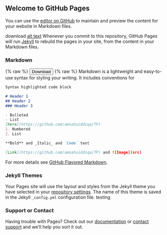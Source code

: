 ## Welcome to GitHub Pages

You can use the [editor on GitHub](https://github.com/amnahsiddiqa/TP/edit/gh-pages/README.md) to maintain and preview the content for your website in Markdown files.

download [alt text](https://github.com/amnahsiddiqa/TP/scmultiomics-7.pdf)
Whenever you commit to this repository, GitHub Pages will run [Jekyll](https://jekyllrb.com/) to rebuild the pages in your site, from the content in your Markdown files.

### Markdown
{% raw %}
<button onclick="window.open('/scmultiomics-7.pdf')">Download</button>
{% raw %}
Markdown is a lightweight and easy-to-use syntax for styling your writing. It includes conventions for

```markdown
Syntax highlighted code block

# Header 1
## Header 2
### Header 3

- Bulleted
- List
[here](https://github.com/amnahsiddiqa/TP)
1. Numbered
2. List

**Bold** and _Italic_ and `Code` text

[Link](https://github.com/amnahsiddiqa/TP) and ![Image](src)
```

For more details see [GitHub Flavored Markdown](https://guides.github.com/features/mastering-markdown/).

### Jekyll Themes

Your Pages site will use the layout and styles from the Jekyll theme you have selected in your [repository settings](https://github.com/amnahsiddiqa/TP/settings). The name of this theme is saved in the Jekyll `_config.yml` configuration file. testing

### Support or Contact

Having trouble with Pages? Check out our [documentation](https://docs.github.com/categories/github-pages-basics/) or [contact support](https://github.com/contact) and we’ll help you sort it out.

